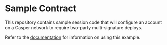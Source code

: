 # Sample Contract

This repository contains sample session code that will configure an account on a Casper network to require two-party multi-signature deploys.

Refer to the [documentation](https://docs.casperlabs.io/resources/tutorials/advanced/two-party-multi-sig/) for information on using this example.
